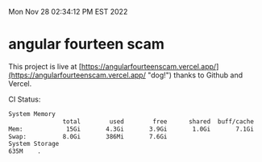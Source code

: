 Mon Nov 28 02:34:12 PM EST 2022

# angular fourteen scam


This project is live at [https://angularfourteenscam.vercel.app/](https://angularfourteenscam.vercel.app/ "dog!") thanks to Github and Vercel.

CI Status: 

```bash
System Memory
               total        used        free      shared  buff/cache   available
Mem:            15Gi       4.3Gi       3.9Gi       1.0Gi       7.1Gi       9.6Gi
Swap:          8.0Gi       386Mi       7.6Gi
System Storage
635M	.
```
